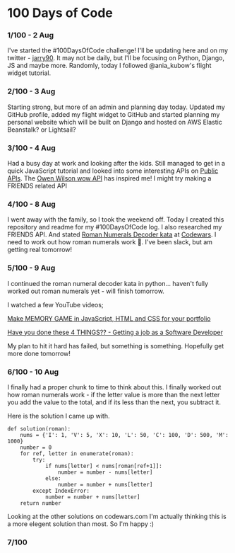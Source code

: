 # 100 Days of Code #

### 1/100 - 2 Aug ###

I've started the #100DaysOfCode challenge! I'll be updating here and on my twitter - [jarry90](https://twitter.com/Jared_Cavalli). It may not be daily, but I'll be focusing on Python, Django, JS and maybe more. Randomly, today I followed @ania_kubow's flight widget tutorial.

### 2/100 - 3 Aug ###

Starting strong, but more of an admin and planning day today. Updated my GitHub profile, added my flight widget to GitHub and started planning my personal website which will be built on Django and hosted on AWS Elastic Beanstalk? or Lightsail?

### 3/100 - 4 Aug ###

Had a busy day at work and looking after the kids. Still managed to get in a quick JavaScript tutorial and looked into some interesting APIs on [Public APIs](http://publicapis.dev). The [Owen Wilson wow API](https://owen-wilson-wow-api.herokuapp.com/) has inspired me! I might try making a FRIENDS related API

### 4/100 - 8 Aug ###

I went away with the family, so I took the weekend off. Today I created this repository and readme for my #100DaysOfCode log. I also researched my FRIENDS API. And stated [Roman Numerals Decoder kata](https://www.codewars.com/kata/51b6249c4612257ac0000005) at [Codewars](https://www.codewars.com/). I need to work out how roman numerals work 🤔. I've been slack, but am getting real tomorrow!

### 5/100 - 9 Aug ###

I continued the roman numeral decoder kata in python... haven't fully worked out roman numerals yet - will finish tomorrow.

I watched a few YouTube videos;

[Make MEMORY GAME in JavaScript, HTML and CSS for your portfolio](https://www.youtube.com/watch?v=W1GKhapHBB4)

[Have you done these 4 THINGS?? - Getting a job as a Software Developer](https://www.youtube.com/watch?v=JxUDdUU6N6k)

My plan to hit it hard has failed, but something is something. Hopefully get more done tomorrow!

### 6/100 - 10 Aug ###

I finally had a proper chunk to time to think about this. I finally worked out how roman numerals work - if the letter value is more than the next letter you add the value to the total, and if its less than the next, you subtract it.

Here is the solution I came up with.

```
def solution(roman):
    nums = {'I': 1, 'V': 5, 'X': 10, 'L': 50, 'C': 100, 'D': 500, 'M': 1000}
    number = 0
    for ref, letter in enumerate(roman):
        try:
            if nums[letter] < nums[roman[ref+1]]:
                number = number - nums[letter]
            else:
                number = number + nums[letter]
        except IndexError:
            number = number + nums[letter]
    return number
```

Looking at the other solutions on codewars.com I'm actually thinking this is a more elegent solution than most. So I'm happy :)

### 7/100 ###
